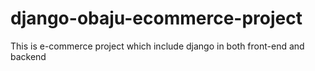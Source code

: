 # django-obaju-ecommerce-project
This is e-commerce project which include django in both front-end and backend

